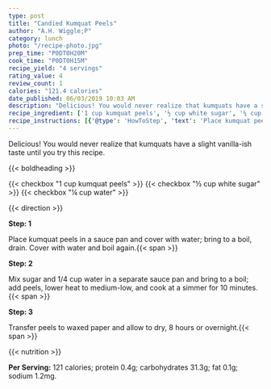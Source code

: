 ```yaml
---
type: post
title: "Candied Kumquat Peels"
author: "A.H. Wiggle;P"
category: lunch
photo: "/recipe-photo.jpg"
prep_time: "P0DT0H20M"
cook_time: "P0DT0H15M"
recipe_yield: "4 servings"
rating_value: 4
review_count: 1
calories: "121.4 calories"
date_published: 06/03/2019 10:03 AM
description: "Delicious! You would never realize that kumquats have a slight vanilla-ish taste until you try this recipe."
recipe_ingredient: ['1 cup kumquat peels', '½ cup white sugar', '¼ cup water']
recipe_instructions: [{'@type': 'HowToStep', 'text': 'Place kumquat peels in a sauce pan and cover with water; bring to a boil, drain. Cover with water and boil again.\n'}, {'@type': 'HowToStep', 'text': 'Mix sugar and 1/4 cup water in a separate sauce pan and bring to a boil; add peels, lower heat to medium-low, and cook at a simmer for 10 minutes.\n'}, {'@type': 'HowToStep', 'text': 'Transfer peels to waxed paper and allow to dry, 8 hours or overnight.\n'}]
---
```


Delicious! You would never realize that kumquats have a slight vanilla-ish taste until you try this recipe. 

{{< boldheading >}}

{{< checkbox "1 cup kumquat peels" >}}
{{< checkbox "½ cup white sugar" >}}
{{< checkbox "¼ cup water" >}}


{{< direction >}}

**Step: 1**

Place kumquat peels in a sauce pan and cover with water; bring to a boil, drain. Cover with water and boil again.{{< span >}}

**Step: 2**

Mix sugar and 1/4 cup water in a separate sauce pan and bring to a boil; add peels, lower heat to medium-low, and cook at a simmer for 10 minutes.{{< span >}}

**Step: 3**

Transfer peels to waxed paper and allow to dry, 8 hours or overnight.{{< span >}}

{{< nutrition >}}

**Per Serving:** 121 calories; protein 0.4g; carbohydrates 31.3g; fat 0.1g; sodium 1.2mg.